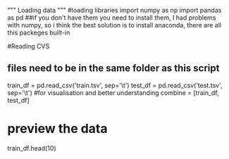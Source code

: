 """
Loading data
"""
#loading libraries 
import numpy as np
import pandas as pd
##if you don't have them you need to install them, I had problems with numpy, so i think the best solution is to install anaconda, there are all this packeges built-in

#Reading CVS
## files need to be in the same folder as this script
train_df = pd.read_csv('train.tsv',  sep='\t')
test_df = pd.read_csv('test.tsv', sep='\t')
#for visualisation and better understanding
combine = [train_df, test_df]

# preview the data
train_df.head(10)
